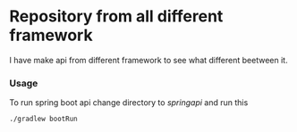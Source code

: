 # Repository from all different framework
<p>I have make api from different framework to see what different beetween it.</p>

<h3>Usage</h3>
<p>To run spring boot api change directory to <em>springapi</em> and run this</p>
<code>./gradlew bootRun</code>
